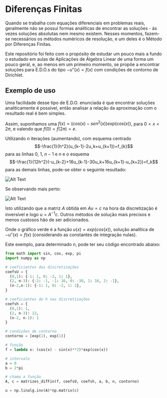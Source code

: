 # Diferenças Finitas

Quando se trabalha com equações diferenciais em problemas reais, geralmente não se possui formas analíticas de encontrar as soluções - às vezes soluções absolutas nem mesmo existem. Nesses momentos, fazem-se necessários os métodos numéricos de resolução, e um deles é o Método por Diferenças Finitas.

Este repositório foi feito com o propósito de estudar um pouco mais a fundo o estudado em aulas de Aplicações de Álgebra Linear de uma forma um pouco geral, e, ao menos em um primeiro momento, se propõe a encontrar soluções para E.D.O.s do tipo $-u''(x) = f(x)$ com condições de contorno de Dirichlet.

<h2>Exemplo de uso</h2>

Uma facilidade desse tipo de E.D.O. enunciada é que encontrar soluções analiticamente é possível, então analisar a relação da aproximação com o resultado real é bem simples. 

Assim, suponhamos uma $f(x) = (cos(x) - sen^2(x)) exp(cos(x))$, para $0 < x < 2\pi$, e valendo que $f(0) = f(2\pi) = e$.

Utilizando $n$ iterações (aumentando), com esquema centrado 
$$-\frac{1}{h^2}(u_{k-1}-2u_k+u_{k+1})=f_{k}$$ 
para as linhas $0$, $1$, $n-1$ e $n$ e o esquema 
$$-\frac{1}{12h^2}(-u_{k-2}+16u_{k-1}-30u_k+16u_{k+1}-u_{k+2})=f_k$$
para as demais linhas, pode-se obter o seguinte resultado:

![Alt Text](https://media3.giphy.com/media/qhcXdGdck55NF1Cetn/giphy.gif?cid=6c09b9524ded011a25eaec508b7594607285770e5f87d612&rid=giphy.gif&ct=g)

Se observando mais perto:

![Alt Text](https://media4.giphy.com/media/mFOsG4pN8d8DqG2uFM/giphy.gif?cid=6c09b9529949bfee12ca40a6e596bd79c4909e504f6807b6&rid=giphy.gif&ct=g)

Isto utilizando que a matriz $A$ obtida em $Au = c$ na hora da discretização é inversível e logo $u = A^{-1}c$. Outros métodos de solução mais precisos e menos custosos hão de ser adicionados.

Onde o gráfico verde é a função $u(x) = exp(cos(x))$, solução analítica de $-u''(x) = f(x)$ (considerando as constantes de integração nulas).

Este exemplo, para determinado $n$, pode ter seu código encontrado abaixo:

```python
from math import sin, cos, exp, pi
import numpy as np

# coeficientes das discretizações
coefsU = {
  (0,1): {-1: 1, 0: -2, 1: 1},
  (2, n-3): {-2: -1, -1: 16, 0: -30, 1: 16, 2: -1},
  (n-2,n-1): {-1: 1, 0: -2, 1: 1},
}

# coeficientes do h nas discretizações
coefsh = {
  (0,1): 1,
  (2, n-3): 12,
  (n-2, n-1): 1
}

# condições de contorno
contorno = [exp(1), exp(1)]

# função
f = lambda x: (cos(x) - sin(x)**2)*exp(cos(x))

# intervalo
a = 0
b = 2*pi

# chama a função
A, c = matrizes_difFin(f, coefsU, coefsh, a, b, n, contorno)

u = np.linalg.inv(A)*np.matrix(c)
```
